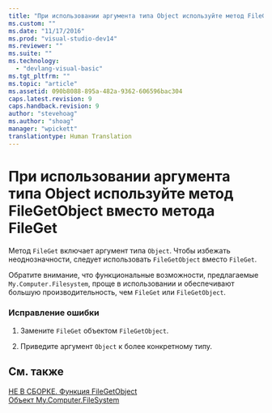 ```yaml
---
title: "При использовании аргумента типа Object используйте метод FileGetObject вместо метода FileGet | Microsoft Docs"
ms.custom: ""
ms.date: "11/17/2016"
ms.prod: "visual-studio-dev14"
ms.reviewer: ""
ms.suite: ""
ms.technology: 
  - "devlang-visual-basic"
ms.tgt_pltfrm: ""
ms.topic: "article"
ms.assetid: 090b8088-895a-482a-9362-606596bac304
caps.latest.revision: 9
caps.handback.revision: 9
author: "stevehoag"
ms.author: "shoag"
manager: "wpickett"
translationtype: Human Translation
---
```

# При использовании аргумента типа Object используйте метод FileGetObject вместо метода FileGet
Метод `FileGet` включает аргумент типа `Object`. Чтобы избежать неоднозначности, следует использовать `FileGetObject` вместо `FileGet`.  
  
 Обратите внимание, что функциональные возможности, предлагаемые `My.Computer.Filesystem`, проще в использовании и обеспечивают большую производительность, чем `FileGet` или `FileGetObject`.  
  
### Исправление ошибки  
  
1.  Замените `FileGet` объектом `FileGetObject`.  
  
2.  Приведите аргумент `Object` к более конкретному типу.  
  
## См. также  
 [НЕ В СБОРКЕ. Функция FileGetObject](http://msdn.microsoft.com/ru-ru/3eda786b-d1ee-4b44-9dd7-0ea6bff072c0)   
 [Объект My.Computer.FileSystem](../../visual-basic/language-reference/objects/my-computer-filesystem-object.md)